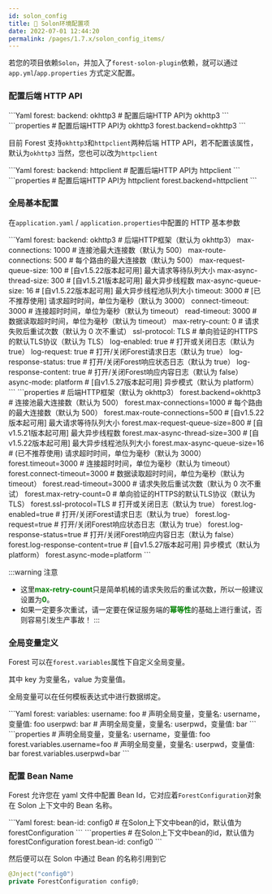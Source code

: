 ```yaml
---
id: solon_config
title: 👜 Solon环境配置项
date: 2022-07-01 12:44:20
permalink: /pages/1.7.x/solon_config_items/
---
```


若您的项目依赖`Solon`，并加入了`forest-solon-plugin`依赖，就可以通过 `app.yml`/`app.properties` 方式定义配置。

### 配置后端 HTTP API

<code-group>
  <code-block title="Yaml" active>
```Yaml
forest:
  backend: okhttp3 # 配置后端HTTP API为 okhttp3
```
  </code-block>

  <code-block title="Properties">
  ```properties
# 配置后端HTTP API为 okhttp3
forest.backend=okhttp3
  ```
  </code-block>
</code-group>


目前 Forest 支持`okhttp3`和`httpclient`两种后端 HTTP API，若不配置该属性，默认为`okhttp3`
当然，您也可以改为`httpclient`

<code-group>
  <code-block title="Yaml" active>
```Yaml
forest:
  backend: httpclient # 配置后端HTTP API为 httpclient
```
  </code-block>

  <code-block title="Properties">
  ```properties
# 配置后端HTTP API为 httpclient
forest.backend=httpclient
  ```
  </code-block>
</code-group>


### 全局基本配置

在`application.yaml` / `application.properties`中配置的 HTTP 基本参数

<code-group>
  <code-block title="Yaml" active>
```Yaml
forest:
  backend: okhttp3             # 后端HTTP框架（默认为 okhttp3）
  max-connections: 1000        # 连接池最大连接数（默认为 500）
  max-route-connections: 500   # 每个路由的最大连接数（默认为 500）
  max-request-queue-size: 100  # [自v1.5.22版本起可用] 最大请求等待队列大小
  max-async-thread-size: 300   # [自v1.5.21版本起可用] 最大异步线程数
  max-async-queue-size: 16     # [自v1.5.22版本起可用] 最大异步线程池队列大小
  timeout: 3000                # [已不推荐使用] 请求超时时间，单位为毫秒（默认为 3000）
  connect-timeout: 3000        # 连接超时时间，单位为毫秒（默认为 timeout）
  read-timeout: 3000           # 数据读取超时时间，单位为毫秒（默认为 timeout）
  max-retry-count: 0           # 请求失败后重试次数（默认为 0 次不重试）
  ssl-protocol: TLS            # 单向验证的HTTPS的默认TLS协议（默认为 TLS）
  log-enabled: true            # 打开或关闭日志（默认为 true）
  log-request: true            # 打开/关闭Forest请求日志（默认为 true）
  log-response-status: true    # 打开/关闭Forest响应状态日志（默认为 true）
  log-response-content: true   # 打开/关闭Forest响应内容日志（默认为 false）
  async-mode: platform         # [自v1.5.27版本起可用] 异步模式（默认为 platform）
```
  </code-block>

  <code-block title="Properties">
  ```properties
# 后端HTTP框架（默认为 okhttp3）
forest.backend=okhttp3
# 连接池最大连接数（默认为 500）
forest.max-connections=1000
# 每个路由的最大连接数（默认为 500）
forest.max-route-connections=500
# [自v1.5.22版本起可用] 最大请求等待队列大小
forest.max-request-queue-size=800
# [自v1.5.21版本起可用] 最大异步线程数
forest.max-async-thread-size=300
# [自v1.5.22版本起可用] 最大异步线程池队列大小
forest.max-async-queue-size=16
# (已不推荐使用) 请求超时时间，单位为毫秒（默认为 3000）
forest.timeout=3000
# 连接超时时间，单位为毫秒（默认为 timeout）
forest.connect-timeout=3000
# 数据读取超时时间，单位为毫秒（默认为 timeout）
forest.read-timeout=3000
# 请求失败后重试次数（默认为 0 次不重试）
forest.max-retry-count=0
# 单向验证的HTTPS的默认TLS协议（默认为 TLS）
forest.ssl-protocol=TLS
# 打开或关闭日志（默认为 true）
forest.log-enabled=true
# 打开/关闭Forest请求日志（默认为 true）
forest.log-request=true
# 打开/关闭Forest响应状态日志（默认为 true）
forest.log-response-status=true
# 打开/关闭Forest响应内容日志（默认为 false）
forest.log-response-content=true
# [自v1.5.27版本起可用] 异步模式（默认为 platform）
forest.async-mode=platform
  ```
  </code-block>
</code-group>


:::warning 注意
* 这里<font color="green"><b>max-retry-count</b></font>只是简单机械的请求失败后的重试次数，所以一般建议设置为<font color="green"><b>0</b></font>。
* 如果一定要多次重试，请一定要在保证服务端的<font color="green"><b>幂等性</b></font>的基础上进行重试，否则容易引发生产事故！
:::

### 全局变量定义

Forest 可以在`forest.variables`属性下自定义全局变量。

其中 key 为变量名，value 为变量值。

全局变量可以在任何模板表达式中进行数据绑定。

<code-group>
  <code-block title="Yaml" active>
```Yaml
forest:
  variables:
    username: foo      # 声明全局变量，变量名: username，变量值: foo
    userpwd: bar       # 声明全局变量，变量名: userpwd，变量值: bar
```
  </code-block>

  <code-block title="Properties">
  ```properties
# 声明全局变量，变量名: username，变量值: foo
forest.variables.username=foo
# 声明全局变量，变量名: userpwd，变量值: bar
forest.variables.userpwd=bar
  ```
  </code-block>
</code-group>


### 配置 Bean Name

Forest 允许您在 yaml 文件中配置 Bean Id，它对应着`ForestConfiguration`对象在 Solon 上下文中的 Bean 名称。

<code-group>
  <code-block title="Yaml" active>
```Yaml
forest:
  bean-id: config0 # 在Solon上下文中bean的id，默认值为forestConfiguration
```
  </code-block>

  <code-block title="Properties">
  ```properties
# 在Solon上下文中bean的id，默认值为forestConfiguration
forest.bean-id: config0
  ```
  </code-block>
</code-group>


然后便可以在 Solon 中通过 Bean 的名称引用到它

```java
@Jnject("config0")
private ForestConfiguration config0;
```

